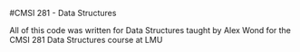 #CMSI 281 - Data Structures

All of this code was written for Data Structures taught by Alex Wond for the CMSI 281 Data Structures course at LMU
